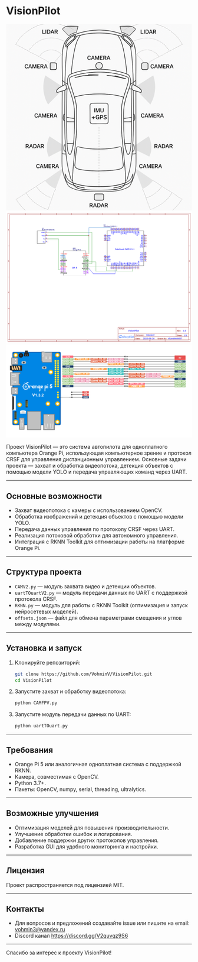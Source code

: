 # VisionPilot

![Иллюстрация к проекту](https://github.com/VohminV/VisionPilot/blob/main/Example.png)
![Схема подключения](https://github.com/VohminV/VisionPilot/blob/main/Schematic_VisionPilot_2025-06-26.png)
![Распиновка платы](https://github.com/VohminV/VisionPilot/blob/main/pi5-23.png)

Проект VisionPilot — это система автопилота для одноплатного компьютера Orange Pi, использующая компьютерное зрение и протокол CRSF для управления дистанционным управлением. Основные задачи проекта — захват и обработка видеопотока, детекция объектов с помощью модели YOLO и передача управляющих команд через UART.

---

## Основные возможности

- Захват видеопотока с камеры с использованием OpenCV.
- Обработка изображений и детекция объектов с помощью модели YOLO.
- Передача данных управления по протоколу CRSF через UART.
- Реализация потоковой обработки для автономного управления.
- Интеграция с RKNN Toolkit для оптимизации работы на платформе Orange Pi.

---

## Структура проекта

- `CAMV2.py` — модуль захвата видео и детекции объектов.
- `uartTOuartV2.py` — модуль передачи данных по UART с поддержкой протокола CRSF.
- `RKNN.py` — модуль для работы с RKNN Toolkit (оптимизация и запуск нейросетевых моделей).
- `offsets.json` — файл для обмена параметрами смещения и углов между модулями.

---

## Установка и запуск

1. Клонируйте репозиторий:

   ```bash
   git clone https://github.com/VohminV/VisionPilot.git
   cd VisionPilot
   ```

2. Запустите захват и обработку видеопотока:

   ```bash
   python CAMFPV.py
   ```

3. Запустите модуль передачи данных по UART:

   ```bash
   python uartTOuart.py
   ```

---

## Требования

- Orange Pi 5 или аналогичная одноплатная система с поддержкой RKNN.
- Камера, совместимая с OpenCV.
- Python 3.7+.
- Пакеты: OpenCV, numpy, serial, threading, ultralytics.

---

## Возможные улучшения

- Оптимизация моделей для повышения производительности.
- Улучшение обработки ошибок и логирования.
- Добавление поддержки других протоколов управления.
- Разработка GUI для удобного мониторинга и настройки.

---

## Лицензия

Проект распространяется под лицензией MIT.

---

## Контакты

- Для вопросов и предложений создавайте issue или пишите на email: vohmin3@yandex.ru
- Discord канал https://discord.gg/V2quvqz9S6
---

Спасибо за интерес к проекту VisionPilot!
